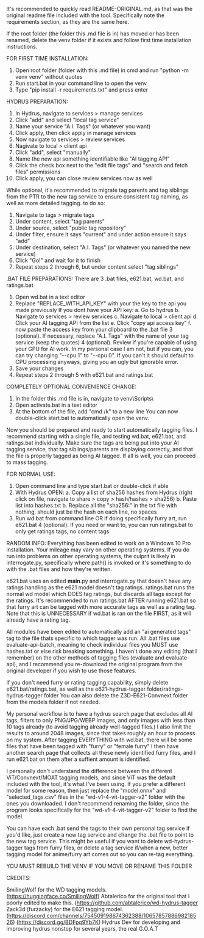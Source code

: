 It's recommended to quickly read README-ORIGINAL.md, as that was the original readme file included with the tool. Specifically note the requirements section, as they are the same here.

If the root folder (the folder this .md file is in) has moved or has been renamed, delete the venv folder if it exists and follow first time installation instructions.

FOR FIRST TIME INSTALLATION:

1. Open root folder (folder with this .md file) in cmd and run "python -m venv venv" without quotes
2. Run start.bat in your command line to open the venv
3. Type "pip install -r requirements.txt" and press enter

HYDRUS PREPARATION:
1. In Hydrus, navigate to services > manage services
2. Click "add" and select "local tag service"
3. Name your service "A.I. Tags" (or whatever you want)
4. Click apply, then click apply in manage services
5. Now navigate to services > review services
6. Nagivate to local > client api
7. Click "add", select "manually"
8. Name the new api something identifiable like "AI tagging API"
9. Click the check box next to the "edit file tags" and "search and fetch files" permissions
10. Click apply, you can close review services now as well

While optional, it's recommended to migrate tag parents and tag siblings from the PTR to the new tag service to ensure consistent tag naming, as well as more detailed tagging.
to do so:

1. Navigate to tags > migrate tags
2. Under content, select "tag parents"
3. Under source, select "public tag repository"
4. Under filter, ensure it says "current" and under action ensure it says "add"
5. Under destination, select "A.I. Tags" (or whatever you named the new service)
6. Click "Go!" and wait for it to finish
7. Repeat steps 2 through 6, but under content select "tag siblings"

.BAT FILE PREPARATIONS:
There are 3 .bat files, e621.bat, wd.bat, and ratings.bat
1. Open wd.bat in a text editor
2. Replace "REPLACE_WITH_API_KEY" with your the key to the api you made previously
If you dont have your API key:
	a. Go to hydrus
	b. Navigate to services > review services
	c. Navigate to local > client api
	d. Click your AI tagging API from the list
	e. Click "copy api access key"
	f. now paste the access key from your clipboard to the .bat file
3 (optional). If necessary, replace "A.I. Tags" with the name of your tag service (keep the quotes)
4 (optional). Review if you're capable of using your GPU for AI work. In my personal case I am not, but if you can, you can try changing "--cpu 1" to "--cpu 0". If you can't it should default to CPU processing anyways, giving you an ugly but ignorable error.
5. Save your changes
6. Repeat steps 2 through 5 with e621.bat and ratings.bat


COMPLETELY OPTIONAL CONVENIENCE CHANGE:
1. In the folder this .md file is in, navigate to venv\Scripts\
2. Open activate.bat in a text editor
3. At the bottom of the file, add "cmd /k" to a new line
You can now double-click start.bat to automatically open the venv.


Now you should be prepared and ready to start automatically tagging files. I recommend starting with a single file, and testing wd.bat, e621.bat, and ratings.bat individually. Make sure the tags are being put into your AI tagging service, that tag siblings/parents are displaying correctly, and that the file is properly tagged as being AI tagged. If all is well, you can proceed to mass tagging.


FOR NORMAL USE:
1. Open command line and type start.bat or double-click if able
2. With Hydrus OPEN:
	a. Copy a list of sha256 hashes from Hydrus (right click on file, navigate to share > copy > hash/hashes > sha256)
	b. Paste list into hashes.txt
	b. Replace all the "sha256:" in the txt file with nothing, should just be the hash on each line, no spaces
3. Run wd.bat from command line OR if doing specifically furry art, run e621.bat
4 (optional). If you need or want to, you can run ratings.bat to only get ratings tags, no content tags



RANDOM INFO:
Everything has been edited to work on a Windows 10 Pro installation. Your mileage may vary on other operating systems.
If you do run into problems on other operating systems, the culprit is likely in interrogate.py, specifically where path() is invoked or it's something to do with the .bat files and how they're written.

e621.bat uses an edited __main__.py and interrogate.py that doesn't have any ratings handling as the e621 model doesn't tag ratings.
ratings.bat runs the normal wd model which DOES tag ratings, but discards all tags except for the ratings.
It's recommended to run ratings.bat AFTER running e621.bat so that furry art can be tagged with more accurate tags as well as a rating tag.
Note that this is UNNECESSARY if wd.bat is ran on the file FIRST, as it will already have a rating tag.

All modules have been edited to automatically add an "ai generated tags" tag to the file thats specific to which tagger was run.
All .bat files use evaluate-api-batch, meaning to check individual files you MUST use hashes.txt or else risk breaking something. I haven't done any editing (that I remember) on the other methods of tagging files (evaluate and evaluate-api), and I recommend you re-download the original program from the original developer if you wish to use those features.

If you don't need furry or rating tagging capability, simply delete e621.bat/ratings.bat, as well as the e621-hydrus-tagger folder/ratings-hydrus-tagger folder
You can also delete the Z3D-E621-Convnext folder from the models folder if not needed.

My personal workflow is to have a hydrus search page that excludes all AI tags, filters to only PNG/JPG/WEBP images, and only images with less than 10 tags already (to avoid tagging already well-tagged files.) I also limit the results to around 2048 images, since that takes roughly an hour to process on my system.
After tagging EVERYTHING with wd.bat, there will be some files that have been tagged with "furry" or "female furry"
I then have another search page that collects all these newly identified furry files, and I run e621.bat on them after a suffient amount is identified.

I personally don't understand the difference between the different ViT/Convnext/MOAT tagging models, and since ViT was the default included with the tool, it's what I've been using.
If you prefer a different model for some reason, then just replace the "model.onnx" and "selected_tags.csv" files in the "wd-v1-4-vit-tagger-v2" folder with the ones you downloaded. I don't recommend renaming the folder, since the program looks specifically for the "wd-v1-4-vit-tagger-v2" folder to find the model.

You can have each .bat send the tags to their own personal tag service if you'd like, just create a new tag service and change the .bat file to point to the new tag service. This might be useful if you want to delete wd-hydrus-tagger tags from furry files, or delete a tag service if/when a new, better tagging model for anime/furry art comes out so you can re-tag everything.


YOU MUST REBUILD THE VENV IF YOU MOVE OR RENAME THIS FOLDER

CREDITS:

SmilingWolf for the WD tagging models. (https://huggingface.co/SmilingWolf)
Abtalerico for the original tool that I poorly edited to make this. (https://github.com/abtalerico/wd-hydrus-tagger
Zack3d (furzacky) for the E621 tagging model. (https://discord.com/channels/754509198674362388/1065785788698218526) (https://discord.gg/BDFpq9Yb7K)
Hydrus Dev for developing and improving hydrus nonstop for several years, the real G.O.A.T